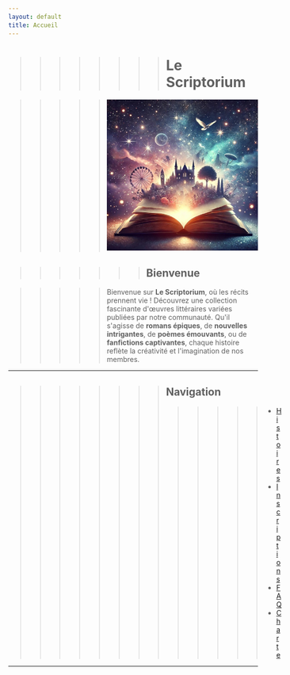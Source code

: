```yaml
---
layout: default
title: Accueil
---
```


>>>>>>>> # Le Scriptorium

>>>>> ![Texte alternatif](assets/files/image2.jpg)


>>>>>>> ## Bienvenue

>>>>> Bienvenue sur **Le Scriptorium**, où les récits prennent vie ! Découvrez une collection fascinante d'œuvres littéraires variées publiées par notre communauté. Qu'il s'agisse de **romans épiques**, de **nouvelles intrigantes**, de **poèmes émouvants**, ou de **fanfictions captivantes**, chaque histoire reflète la créativité et l'imagination de nos membres.

---

>>>>>>>> ## Navigation
>>>>>>>>>>>>> - [Histoires](histoires.md)
>>>>>>>>>>>>> - [Inscriptions](inscriptions.md)
>>>>>>>>>>>>> - [FAQ](faq.md)
>>>>>>>>>>>>> - [Charte](charte.md)

---
